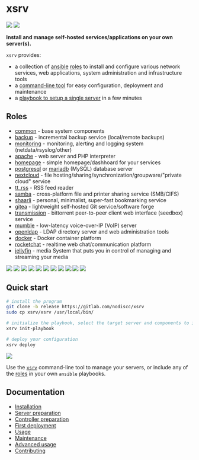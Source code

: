 # xsrv

[![](https://gitlab.com/nodiscc/xsrv/badges/master/pipeline.svg)](https://gitlab.com/nodiscc/xsrv/-/pipelines)
[![](https://bestpractices.coreinfrastructure.org/projects/3647/badge)](https://bestpractices.coreinfrastructure.org/projects/3647)

**Install and manage self-hosted services/applications on your own server(s).**

`xsrv` provides:

- a collection of [ansible](https://en.wikipedia.org/wiki/Ansible_%28software%29) [roles](#roles) to install and configure various network services, web applications, system administration and infrastructure tools
- a [command-line tool](https://xsrv.readthedocs.io/en/latest/usage.html#command-line-usage) for easy configuration, deployment and maintenance
- a [playbook to setup a single server](https://xsrv.readthedocs.io/en/latest/installation/first-deployment.html) in a few minutes


## Roles

- [common](https://gitlab.com/nodiscc/xsrv/-/tree/master/roles/common) - base system components
- [backup](https://gitlab.com/nodiscc/xsrv/-/tree/master/roles/backup) - incremental backup service (local/remote backups)
- [monitoring](https://gitlab.com/nodiscc/xsrv/-/tree/master/roles/monitoring) - monitoring, alerting and logging system (netdata/rsyslog/other)
- [apache](https://gitlab.com/nodiscc/xsrv/-/tree/master/roles/apache) - web server and PHP interpreter
- [homepage](https://gitlab.com/nodiscc/xsrv/-/tree/master/roles/homepage) - simple homepage/dashhoard for your services
- [postgresql](https://gitlab.com/nodiscc/xsrv/-/tree/master/roles/postgresql) or [mariadb](https://gitlab.com/nodiscc/xsrv/-/tree/master/roles/mariadb) (MySQL) database server
- [nextcloud](https://gitlab.com/nodiscc/xsrv/-/tree/master/roles/nextcloud) - file hosting/sharing/synchronization/groupware/"private cloud" service
- [tt_rss](https://gitlab.com/nodiscc/xsrv/-/tree/master/roles/tt_rss) - RSS feed reader
- [samba](https://gitlab.com/nodiscc/xsrv/-/tree/master/roles/samba) - cross-platform file and printer sharing service (SMB/CIFS)
- [shaarli](https://gitlab.com/nodiscc/xsrv/-/tree/master/roles/shaarli) - personal, minimalist, super-fast bookmarking service
- [gitea](https://gitlab.com/nodiscc/xsrv/-/tree/master/roles/gitea) - lightweight self-hosted Git service/software forge
- [transmission](https://gitlab.com/nodiscc/xsrv/-/tree/master/roles/transmission) - bittorrent peer-to-peer client web interface (seedbox) service
- [mumble](https://gitlab.com/nodiscc/xsrv/-/tree/master/roles/mumble) - low-latency voice-over-IP (VoIP) server
- [openldap](https://gitlab.com/nodiscc/xsrv/-/tree/master/roles/openldap) - LDAP directory server and web administration tools
- [docker](https://gitlab.com/nodiscc/xsrv/-/tree/master/roles/docker) - Docker container platform
- [rocketchat](https://gitlab.com/nodiscc/xsrv/-/tree/master/roles/rocketchat) - realtime web chat/communication platform
- [jellyfin](roles/jellyfin) - media System that puts you in control of managing and streaming your media

<!-- TODO link to roles on gitlab -->
[![](https://screenshots.debian.net/screenshots/000/015/229/thumb.png)](roles/monitoring)
[![](https://i.imgur.com/PPVIb6V.png)](roles/nextcloud)
[![](https://i.imgur.com/UoKs3x1.png)](roles/tt_rss)
[![](https://i.imgur.com/8wEBRSG.png)](roles/shaarli)
[![](https://i.imgur.com/Rks90zV.png)](roles/gitea)
[![](https://i.imgur.com/blWO4LL.png)](roles/transmission)
[![](https://i.imgur.com/jYSU9zC.png)](roles/mumble)
[![](https://screenshots.debian.net/screenshots/000/006/946/thumb.png)](roles/openldap)
[![](https://i.imgur.com/OL7RZXb.png)](roles/rocketchat)
[![](https://i.imgur.com/3ZwPVQNs.png)](roles/homepage)
[![](https://jellyfin.org/images/screenshots/movie_thumb.png)](roles/jellyfin)


## Quick start

```bash
# install the program
git clone -b release https://gitlab.com/nodiscc/xsrv
sudo cp xsrv/xsrv /usr/local/bin/

# initialize the playbook, select the target server and components to install
xsrv init-playbook

# deploy your configuration
xsrv deploy
```

[![](https://asciinema.org/a/kGt6mVg3GxFlDPXwagiwg4Laq.svg)](https://asciinema.org/a/kGt6mVg3GxFlDPXwagiwg4Laq)

Use the [`xsrv`](https://xsrv.readthedocs.io/en/latest/usage.html#command-line-usage) command-line tool to manage your servers, or include any of the [roles](#roles) in your own `ansible` playbooks.


## Documentation

- [Installation](installation.md)
- [Server preparation](installation/server-preparation.md)
- [Controller preparation](installation/controller-preparation.md)
- [First deployment](installation/first-deployment.md)
- [Usage](usage.md)
- [Maintenance](maintenance.md)
- [Advanced usage](advanced.md)
- [Contributing](contributing.md)
